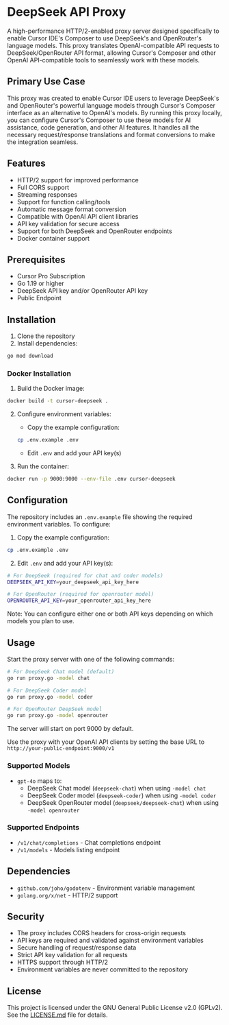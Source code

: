 # DeepSeek API Proxy

A high-performance HTTP/2-enabled proxy server designed specifically to enable Cursor IDE's Composer to use DeepSeek's and OpenRouter's language models. This proxy translates OpenAI-compatible API requests to DeepSeek/OpenRouter API format, allowing Cursor's Composer and other OpenAI API-compatible tools to seamlessly work with these models.

## Primary Use Case

This proxy was created to enable Cursor IDE users to leverage DeepSeek's and OpenRouter's powerful language models through Cursor's Composer interface as an alternative to OpenAI's models. By running this proxy locally, you can configure Cursor's Composer to use these models for AI assistance, code generation, and other AI features. It handles all the necessary request/response translations and format conversions to make the integration seamless.

## Features

- HTTP/2 support for improved performance
- Full CORS support
- Streaming responses
- Support for function calling/tools
- Automatic message format conversion
- Compatible with OpenAI API client libraries
- API key validation for secure access
- Support for both DeepSeek and OpenRouter endpoints
- Docker container support

## Prerequisites

- Cursor Pro Subscription
- Go 1.19 or higher
- DeepSeek API key and/or OpenRouter API key
- Public Endpoint

## Installation

1. Clone the repository
2. Install dependencies:
```bash
go mod download
```

### Docker Installation

1. Build the Docker image:
```bash
docker build -t cursor-deepseek .
```

2. Configure environment variables:
   - Copy the example configuration:
   ```bash
   cp .env.example .env
   ```
   - Edit `.env` and add your API key(s)

3. Run the container:
```bash
docker run -p 9000:9000 --env-file .env cursor-deepseek
```

## Configuration

The repository includes an `.env.example` file showing the required environment variables. To configure:

1. Copy the example configuration:
```bash
cp .env.example .env
```

2. Edit `.env` and add your API key(s):
```bash
# For DeepSeek (required for chat and coder models)
DEEPSEEK_API_KEY=your_deepseek_api_key_here

# For OpenRouter (required for openrouter model)
OPENROUTER_API_KEY=your_openrouter_api_key_here
```

Note: You can configure either one or both API keys depending on which models you plan to use.

## Usage

Start the proxy server with one of the following commands:

```bash
# For DeepSeek Chat model (default)
go run proxy.go -model chat

# For DeepSeek Coder model
go run proxy.go -model coder

# For OpenRouter DeepSeek model
go run proxy.go -model openrouter
```

The server will start on port 9000 by default.

Use the proxy with your OpenAI API clients by setting the base URL to `http://your-public-endpoint:9000/v1`

### Supported Models

- `gpt-4o` maps to:
  - DeepSeek Chat model (`deepseek-chat`) when using `-model chat`
  - DeepSeek Coder model (`deepseek-coder`) when using `-model coder`
  - DeepSeek OpenRouter model (`deepseek/deepseek-chat`) when using `-model openrouter`

### Supported Endpoints

- `/v1/chat/completions` - Chat completions endpoint
- `/v1/models` - Models listing endpoint

## Dependencies

- `github.com/joho/godotenv` - Environment variable management
- `golang.org/x/net` - HTTP/2 support

## Security

- The proxy includes CORS headers for cross-origin requests
- API keys are required and validated against environment variables
- Secure handling of request/response data
- Strict API key validation for all requests
- HTTPS support through HTTP/2
- Environment variables are never committed to the repository

## License

This project is licensed under the GNU General Public License v2.0 (GPLv2). See the [LICENSE.md](LICENSE.md) file for details.
